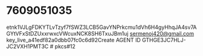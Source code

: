 # 7609051035
etnk1VJLgFDKYTLvTzyf7fSWZ3LCB5GavYNPrkcmu1dVh6H4gyHhqJA4sv7AGYtVFxStDZUxxrwxcVWcuxNCK8SH6TxuJBm1uj
sermenoj420@gmail.com
key_live_a41edf82a0dbb07fc0c6d92Create AGENT ID GTHGE3JC7HLJ-JC2VXH1PMT3C #
pkcs#12

